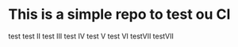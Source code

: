 # This is a simple repo to test ou CI 

test
test II
test III
test IV
test V
test VI
testVII
testVII
